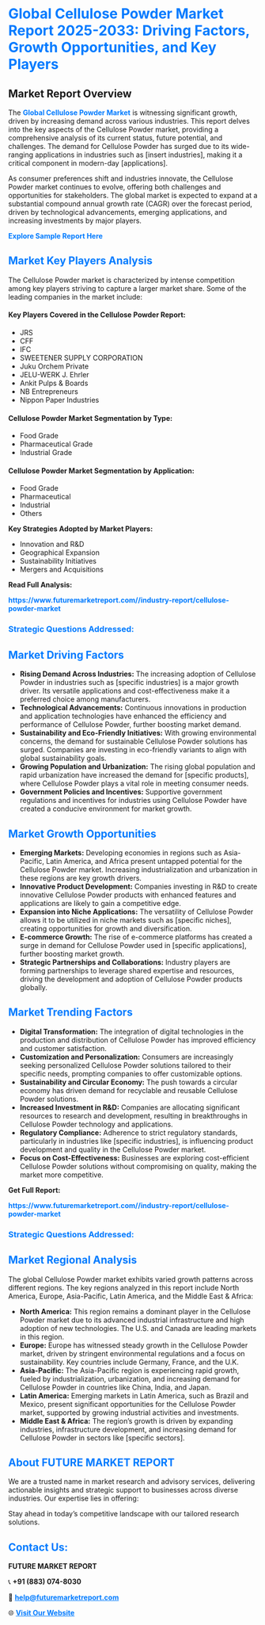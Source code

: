 <h1 style="color: #007BFF;">Global Cellulose Powder Market Report 2025-2033: Driving Factors, Growth Opportunities, and Key Players</h1>

<section id="overview">
<h2>Market Report Overview</h2>
<p>The <a href="https://www.futuremarketreport.com//industry-report/cellulose-powder-market" style="color: #007BFF; text-decoration: none;"><strong>Global Cellulose Powder Market</strong></a> is witnessing significant growth, driven by increasing demand across various industries. This report delves into the key aspects of the Cellulose Powder market, providing a comprehensive analysis of its current status, future potential, and challenges. The demand for Cellulose Powder has surged due to its wide-ranging applications in industries such as [insert industries], making it a critical component in modern-day [applications].</p>
<p>As consumer preferences shift and industries innovate, the Cellulose Powder market continues to evolve, offering both challenges and opportunities for stakeholders. The global market is expected to expand at a substantial compound annual growth rate (CAGR) over the forecast period, driven by technological advancements, emerging applications, and increasing investments by major players.</p>
</section>

<section id="overview">
<p><a href="https://www.futuremarketreport.com//request-sample/reportId=89046" style="color: #007BFF; text-decoration: none;"><strong>Explore Sample Report Here</strong></a></p>
</section>

<section id="key-players">
<h2 style="color: #007BFF;">Market Key Players Analysis</h2>
<p>The Cellulose Powder market is characterized by intense competition among key players striving to capture a larger market share. Some of the leading companies in the market include:</p>
<h4>Key Players Covered in the Cellulose Powder Report:</h4>
<ul><li>JRS</li><li>CFF</li><li>IFC</li><li>SWEETENER SUPPLY CORPORATION</li><li>Juku Orchem Private</li><li>JELU-WERK J. Ehrler</li><li>Ankit Pulps &amp; Boards</li><li>NB Entrepreneurs</li><li>Nippon Paper Industries</li></ul>
<h4>Cellulose Powder Market Segmentation by Type:</h4>
<ul><li>Food Grade</li><li>Pharmaceutical Grade</li><li>Industrial Grade</li></ul>

<h4>Cellulose Powder Market Segmentation by Application:</h4>
<ul><li>Food Grade</li><li>Pharmaceutical</li><li>Industrial</li><li>Others</li></ul>
<p><strong>Key Strategies Adopted by Market Players:</strong></p>
<ul>
<li>Innovation and R&D</li>
<li>Geographical Expansion</li>
<li>Sustainability Initiatives</li>
<li>Mergers and Acquisitions</li>
</ul>
</section>

<section>
<p><strong>Read Full Analysis: </strong></p><a href="https://www.futuremarketreport.com//industry-report/cellulose-powder-market" style="color: #007BFF; text-decoration: none;"><strong>https://www.futuremarketreport.com//industry-report/cellulose-powder-market</strong></a>
<h3 style="color: #007BFF;">Strategic Questions Addressed:</h3>
</section>

<section id="driving-factors">
<h2 style="color: #007BFF;">Market Driving Factors</h2>
<ul>
<li><strong>Rising Demand Across Industries:</strong> The increasing adoption of Cellulose Powder in industries such as [specific industries] is a major growth driver. Its versatile applications and cost-effectiveness make it a preferred choice among manufacturers.</li>
<li><strong>Technological Advancements:</strong> Continuous innovations in production and application technologies have enhanced the efficiency and performance of Cellulose Powder, further boosting market demand.</li>
<li><strong>Sustainability and Eco-Friendly Initiatives:</strong> With growing environmental concerns, the demand for sustainable Cellulose Powder solutions has surged. Companies are investing in eco-friendly variants to align with global sustainability goals.</li>
<li><strong>Growing Population and Urbanization:</strong> The rising global population and rapid urbanization have increased the demand for [specific products], where Cellulose Powder plays a vital role in meeting consumer needs.</li>
<li><strong>Government Policies and Incentives:</strong> Supportive government regulations and incentives for industries using Cellulose Powder have created a conducive environment for market growth.</li>
</ul>
</section>

<section id="growth-opportunities">
<h2 style="color: #007BFF;">Market Growth Opportunities</h2>
<ul>
<li><strong>Emerging Markets:</strong> Developing economies in regions such as Asia-Pacific, Latin America, and Africa present untapped potential for the Cellulose Powder market. Increasing industrialization and urbanization in these regions are key growth drivers.</li>
<li><strong>Innovative Product Development:</strong> Companies investing in R&D to create innovative Cellulose Powder products with enhanced features and applications are likely to gain a competitive edge.</li>
<li><strong>Expansion into Niche Applications:</strong> The versatility of Cellulose Powder allows it to be utilized in niche markets such as [specific niches], creating opportunities for growth and diversification.</li>
<li><strong>E-commerce Growth:</strong> The rise of e-commerce platforms has created a surge in demand for Cellulose Powder used in [specific applications], further boosting market growth.</li>
<li><strong>Strategic Partnerships and Collaborations:</strong> Industry players are forming partnerships to leverage shared expertise and resources, driving the development and adoption of Cellulose Powder products globally.</li>
</ul>
</section>

<section id="trending-factors">
<h2 style="color: #007BFF;">Market Trending Factors</h2>
<ul>
<li><strong>Digital Transformation:</strong> The integration of digital technologies in the production and distribution of Cellulose Powder has improved efficiency and customer satisfaction.</li>
<li><strong>Customization and Personalization:</strong> Consumers are increasingly seeking personalized Cellulose Powder solutions tailored to their specific needs, prompting companies to offer customizable options.</li>
<li><strong>Sustainability and Circular Economy:</strong> The push towards a circular economy has driven demand for recyclable and reusable Cellulose Powder solutions.</li>
<li><strong>Increased Investment in R&D:</strong> Companies are allocating significant resources to research and development, resulting in breakthroughs in Cellulose Powder technology and applications.</li>
<li><strong>Regulatory Compliance:</strong> Adherence to strict regulatory standards, particularly in industries like [specific industries], is influencing product development and quality in the Cellulose Powder market.</li>
<li><strong>Focus on Cost-Effectiveness:</strong> Businesses are exploring cost-efficient Cellulose Powder solutions without compromising on quality, making the market more competitive.</li>
</ul>
</section>

<section>
<p><strong>Get Full Report: </strong></p><a href="https://www.futuremarketreport.com//industry-report/cellulose-powder-market" style="color: #007BFF; text-decoration: none;"><strong>https://www.futuremarketreport.com//industry-report/cellulose-powder-market</strong></a>
<h3 style="color: #007BFF;">Strategic Questions Addressed:</h3>
</section>


<section id="regional-analysis">
<h2 style="color: #007BFF;">Market Regional Analysis</h2>
<p>The global Cellulose Powder market exhibits varied growth patterns across different regions. The key regions analyzed in this report include North America, Europe, Asia-Pacific, Latin America, and the Middle East & Africa:</p>
<ul>
<li><strong>North America:</strong> This region remains a dominant player in the Cellulose Powder market due to its advanced industrial infrastructure and high adoption of new technologies. The U.S. and Canada are leading markets in this region.</li>
<li><strong>Europe:</strong> Europe has witnessed steady growth in the Cellulose Powder market, driven by stringent environmental regulations and a focus on sustainability. Key countries include Germany, France, and the U.K.</li>
<li><strong>Asia-Pacific:</strong> The Asia-Pacific region is experiencing rapid growth, fueled by industrialization, urbanization, and increasing demand for Cellulose Powder in countries like China, India, and Japan.</li>
<li><strong>Latin America:</strong> Emerging markets in Latin America, such as Brazil and Mexico, present significant opportunities for the Cellulose Powder market, supported by growing industrial activities and investments.</li>
<li><strong>Middle East & Africa:</strong> The region’s growth is driven by expanding industries, infrastructure development, and increasing demand for Cellulose Powder in sectors like [specific sectors].</li>
</ul>
</section>

<footer>
<h2 style="color: #007BFF;">About FUTURE MARKET REPORT</h2>
<p>We are a trusted name in market research and advisory services, delivering actionable insights and strategic support to businesses across diverse industries. Our expertise lies in offering:</p>

<p>Stay ahead in today’s competitive landscape with our tailored research solutions.</p>

<h2 style="color: #007BFF;">Contact Us:</h2>
<p><strong>FUTURE MARKET REPORT</strong></p>
<p>📞 <strong>+91 (883) 074-8030</strong></p>
<p>📧 <strong><a href="mailto:help@futuremarketreport.com" style="color: #007BFF;">help@futuremarketreport.com</a></strong></p>
<p>🌐 <strong><a href="https://www.futuremarketreport.com/" style="color: #007BFF;">Visit Our Website</a></strong></p>
</footer>